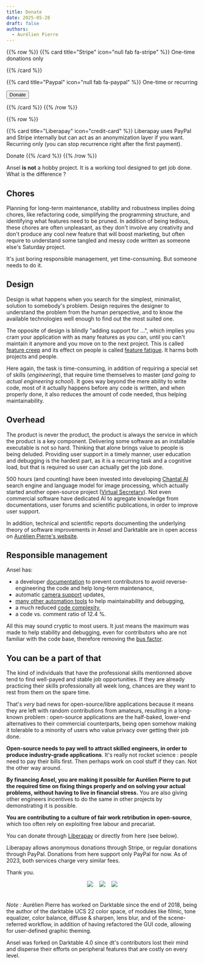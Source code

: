 ```yaml
---
title: Donate
date: 2025-05-28
draft: false
authors:
  - Aurélien Pierre
---
```


<script async
  src="https://js.stripe.com/v3/buy-button.js">
</script>

{{% row %}}
{{% card title="Stripe" icon="null fab fa-stripe" %}}
One-time donations only
<td><stripe-buy-button buy-button-id="buy_btn_1RTntjE1FFuDJgxwE9QvEx4D" publishable-key="pk_live_9NsIdgsFvOh4ryQT5YjLHydq00dJjBfyqY">
</stripe-buy-button></td>
{{% /card %}}

{{% card title="Paypal" icon="null fab fa-paypal" %}}
One-time or recurring
<form action="https://www.paypal.com/donate" method="post" target="_top">
<input type="hidden" name="hosted_button_id" value="NUDGUKGYY24HN" />
<input class="btn btn-primary" type="submit" border="0" name="submit" title="PayPal - The safer, easier way to pay online!" alt="Donate with PayPal button" value="Donate" />
<img alt="" border="0" src="https://www.paypal.com/en_FR/i/scr/pixel.gif" width="1" height="1" />
</form>
{{% /card %}}
{{% /row %}}

{{% row %}}

{{% card title="Liberapay" icon="credit-card" %}}
Liberapay uses PayPal and Stripe internally but can act as an anonymization layer if you want. Recurring only (you can stop recurrence right after the first payment).

<a class="btn btn-primary" src="https://liberapay.com/aurelienpierre/donate">Donate</a></td>
{{% /card %}}
{{% /row %}}


Ansel __is not__ a hobby project. It is a working tool designed to get job done. What is the difference ?

## Chores

Planning for long-term maintenance, stability and robustness implies doing chores, like refactoring code, simplifying the programming structure, and identifying what features need to be pruned. In addition of being tedious, these chores are often unpleasant, as they don't involve any creativity and don't produce any cool new feature that will boost marketing, but often require to understand some tangled and messy code written as someone else's Saturday project.

It's just boring responsible management, yet time-consuming. But someone needs to do it.

## Design

Design is what happens when you search for the simplest, minimalist, solution to somebody's problem. Design requires the designer to understand the problem from the human perspective, and to know the available technologies well enough to find out the most suited one.

The opposite of design is blindly "adding support for ...", which implies you cram your application with as many features as you can, until you can't maintain it anymore and you move on to the next project. This is called [feature creep](https://en.wikipedia.org/wiki/Feature_creep) and its effect on people is called [feature fatigue](https://www.jstor.org/stable/30162393). It harms both projects and people.

Here again, the task is time-consuming, in addition of requiring a special set of skills (_engineering_), that require time themselves to master (_and going to actual engineering school_). It goes way beyond the mere ability to write code, most of it actually happens before any code is written, and when properly done, it also reduces the amount of code needed, thus helping maintainability.

## Overhead

The product is never the product, the product is always the service in which the product is a key component. Delivering some software as an installable executable is not so hard. Thinking that alone brings value to people is being deluded. Providing user support in a timely manner, user education and debugging is the hardest part, as it is a recurring task and a cognitive load, but that is required so user can actually get the job done.

500 hours (and counting) have been invested into developing [Chantal AI](https://chantal.aurelienpierre.com) search engine and language model for image processing, which actually started another open-source project ([Virtual Secretary](https://github.com/aurelienpierreeng/VirtualSecretary)). Not even commercial software have dedicated AI to agregate knowledge from documentations, user forums and scientific publications, in order to improve user support.

In addition, technical and scientific reports documenting the underlying theory of software improvements in Ansel and Darktable are in open access on [Aurélien Pierre's website](https://eng.aurelienpierre.com).

## Responsible management

Ansel has:

- a developer [documentation](https://dev.ansel.photos/) to prevent contributors to avoid reverse-engineering the code and help long-term maintenance,
- automatic [camera support](./resources/supported-cameras.md) updates,
- [many other automation tools](./contribute/workflows.md) to help maintainability and debugging,
- a much reduced [code complexity](https://github.com/aurelienpierreeng/ansel#code-analysis),
- a code vs. comment ratio of 12.4 %.

All this may sound cryptic to most users. It just means the maximum was made to help stability and debugging, even for contributors who are not familiar with the code base, therefore removing the [bus factor](https://en.wikipedia.org/wiki/Bus_factor).


## You can be a part of that

The kind of individuals that have the professional skills mentionned above tend to find well-payed and stable job opportunities. If they are already practicing their skills professionally all week long, chances are they want to rest from them on the spare time.

That's _very_ bad news for open-source/libre applications because it means they are left with random contributions from amateurs, resulting in a long-known problem : open-source applications are the half-baked, lower-end alternatives to their commercial counterparts, being open somehow making it tolerable to a minority of users who value privacy over getting their job done.

__Open-source needs to pay well to attract skilled engineers, in order to produce industry-grade applications__. It's really not rocket science : people need to pay their bills first. Then perhaps work on cool stuff if they can. Not the other way around.

__By financing Ansel, you are making it possible for Aurélien Pierre to put the required time on fixing things properly and on solving your actual problems, without having to live in financial stress.__ You are also giving other engineers incentives to do the same in other projects by demonstrating it is possible.

__You are contributing to a culture of fair work retribution in open-source__, which too often rely on exploiting free labour and precariat.

You can donate through [Liberapay](https://liberapay.com/aurelienpierre/donate) or directly from here (see below).

Liberapay allows anonymous donations through Stripe, or regular donations through PayPal. Donations from here support only PayPal for now. As of 2023, both services charge very similar fees.

Thank you.

<div style="text-align: center">
<img src="https://img.shields.io/liberapay/receives/aurelienpierre.svg?logo=liberapay" style="display: inline; margin: 0 1rem 1.5rem 0!important;"><img src="https://img.shields.io/liberapay/patrons/aurelienpierre.svg?logo=liberapay" style="display: inline; margin: 0 1rem 1.5rem 0!important;"><img src="https://img.shields.io/liberapay/goal/aurelienpierre.svg?logo=liberapay" style="display: inline; margin: 0 0 1.5rem 0!important;">
</div>

_Note :_ Aurélien Pierre  has worked on Darktable since the end of 2018, being the author of the darktable UCS 22 color space, of modules like filmic, tone equalizer, color balance, diffuse & sharpen, lens blur, and of the scene-referred workflow, in addition of having refactored the GUI code, allowing for user-defined graphic theming.

Ansel was forked on Darktable 4.0 since dt's contributors lost their mind and disperse their efforts on peripheral features that are costly on every level.
